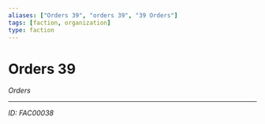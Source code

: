 ```yaml
---
aliases: ["Orders 39", "orders 39", "39 Orders"]
tags: [faction, organization]
type: faction
---
```


# Orders 39

*Orders*

---
*ID: FAC00038*